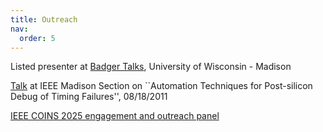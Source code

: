 ```yaml
---
title: Outreach
nav:
  order: 5
---
```


Listed presenter at [Badger Talks](https://badgertalks.wisc.edu/speaker/azadeh-davoodi/), University of Wisconsin - Madison

[Talk](https://bibliotheek.ehb.be:3100/msn/files/Archives/2011/IEEE-2011-08.pdf) at IEEE Madison Section on ``Automation Techniques for Post-silicon Debug of Timing Failures'', 08/18/2011

[IEEE COINS 2025 engagement and outreach panel](https://www.linkedin.com/feed/update/urn:li:activity:7358951420114452480/)
